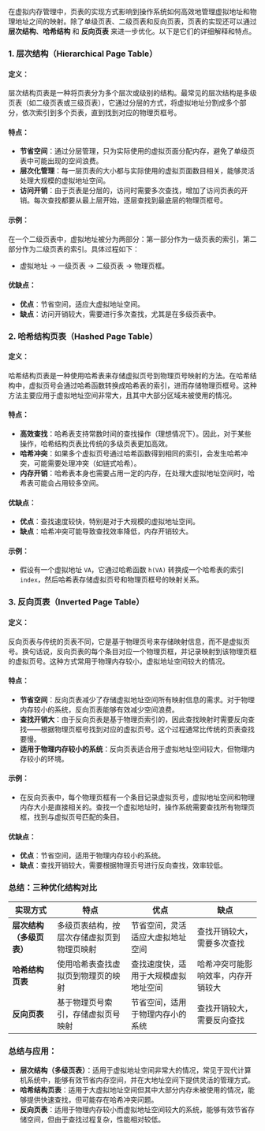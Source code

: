 在虚拟内存管理中，页表的实现方式影响到操作系统如何高效地管理虚拟地址和物理地址之间的映射。除了单级页表、二级页表和反向页表，页表的实现还可以通过 **层次结构**、**哈希结构** 和 **反向页表** 来进一步优化。以下是它们的详细解释和特点。

### 1. **层次结构（Hierarchical Page Table）**
#### 定义：
层次结构页表是一种将页表分为多个层次或级别的结构。最常见的层次结构是多级页表（如二级页表或三级页表），它通过分层的方式，将虚拟地址分割成多个部分，依次索引到多个页表，直到找到对应的物理页框号。

#### 特点：
- **节省空间**：通过分层管理，只为实际使用的虚拟页面分配内存，避免了单级页表中可能出现的空间浪费。
- **层次化管理**：每一层页表的大小都与实际使用的虚拟页面数目相关，能够灵活处理大规模的虚拟地址空间。
- **访问开销**：由于页表是分层的，访问时需要多次查找，增加了访问页表的开销。每次查找都要从最上层开始，逐层查找到最底层的物理页框号。
  
#### 示例：
在一个二级页表中，虚拟地址被分为两部分：第一部分作为一级页表的索引，第二部分作为二级页表的索引。具体过程如下：
- 虚拟地址 -> 一级页表 -> 二级页表 -> 物理页框。

#### 优缺点：
- **优点**：节省空间，适应大虚拟地址空间。
- **缺点**：访问开销较大，需要进行多次查找，尤其是在多级页表中。

### 2. **哈希结构页表（Hashed Page Table）**
#### 定义：
哈希结构页表是一种使用哈希表来存储虚拟页号到物理页号映射的方法。在哈希结构中，虚拟页号会通过哈希函数转换成哈希表的索引，进而存储物理页框号。这种方法主要应用于虚拟地址空间非常大，且其中大部分区域未被使用的情况。

#### 特点：
- **高效查找**：哈希表支持常数时间的查找操作（理想情况下）。因此，对于某些操作，哈希结构页表比传统的多级页表更加高效。
- **哈希冲突**：如果多个虚拟页号通过哈希函数得到相同的索引，会发生哈希冲突，可能需要处理冲突（如链式哈希）。
- **内存开销**：哈希表本身也需要占用一定的内存，在处理大虚拟地址空间时，哈希表可能会占用较多空间。

#### 优缺点：
- **优点**：查找速度较快，特别是对于大规模的虚拟地址空间。
- **缺点**：哈希冲突可能导致查找效率降低，内存开销较大。

#### 示例：
- 假设有一个虚拟地址 `VA`，它通过哈希函数 `h(VA)` 转换成一个哈希表的索引 `index`，然后哈希表存储虚拟页号和物理页框号的映射关系。

### 3. **反向页表（Inverted Page Table）**
#### 定义：
反向页表与传统的页表不同，它是基于物理页号来存储映射信息，而不是虚拟页号。换句话说，反向页表的每个条目对应一个物理页框，并记录映射到该物理页框的虚拟页号。这种方式常用于物理内存较小，虚拟地址空间较大的情况。

#### 特点：
- **节省空间**：反向页表减少了存储虚拟地址空间所有映射信息的需求。对于物理内存较小的系统，反向页表能够有效减少空间浪费。
- **查找开销大**：由于反向页表是基于物理页索引的，因此查找映射时需要反向查找——根据物理页框号找到对应的虚拟页号。这个过程通常比传统的页表查找要慢。
- **适用于物理内存较小的系统**：反向页表适合用于虚拟地址空间较大，但物理内存较小的环境。

#### 示例：
- 在反向页表中，每个物理页框有一个条目记录虚拟页号，虚拟地址空间和物理内存大小是直接相关的。查找一个虚拟地址时，操作系统需要查找所有物理页框，找到与虚拟页号匹配的条目。

#### 优缺点：
- **优点**：节省空间，适用于物理内存较小的系统。
- **缺点**：查找开销较大，需要根据物理页号进行反向查找，效率较低。

### 总结：三种优化结构对比

| 实现方式            | 特点                                       | 优点                                     | 缺点                                      |
|---------------------|--------------------------------------------|------------------------------------------|-------------------------------------------|
| **层次结构（多级页表）** | 多级页表结构，按层次存储虚拟页到物理页映射   | 节省空间，灵活适应大虚拟地址空间         | 查找开销较大，需要多次查找                |
| **哈希结构页表**     | 使用哈希表查找虚拟页到物理页的映射           | 查找速度快，适用于大规模虚拟地址空间     | 哈希冲突可能影响效率，内存开销较大        |
| **反向页表**         | 基于物理页号索引，存储虚拟页号映射           | 节省空间，适用于物理内存小的系统         | 查找开销较大，需要反向查找                |

### 总结与应用：
- **层次结构（多级页表）**：适用于虚拟地址空间非常大的情况，常见于现代计算机系统中，能够有效节省内存空间，并在大地址空间下提供灵活的管理方式。
- **哈希结构页表**：适用于大虚拟地址空间但其中大部分内存未被使用的情况，能够提供快速查找，但可能存在哈希冲突问题。
- **反向页表**：适用于物理内存较小而虚拟地址空间较大的系统，能够有效节省存储空间，但由于查找过程复杂，性能相对较低。